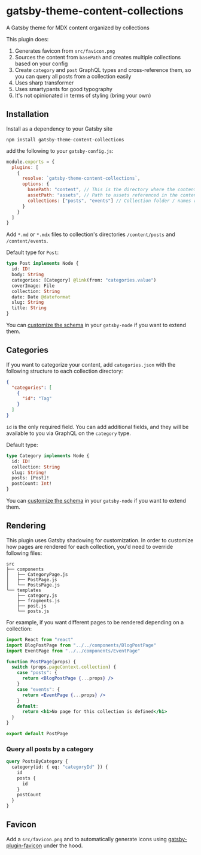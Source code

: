 # gatsby-theme-content-collections

A Gatsby theme for MDX content organized by collections

This plugin does:

1. Generates favicon from `src/favicon.png`
1. Sources the content from `basePath` and creates multiple collections based on your config
1. Create `category` and `post` GraphQL types and cross-reference them, so you can query all posts from a collection easily
1. Uses sharp transformer
1. Uses smartypants for good typography
1. It's not opinionated in terms of styling (bring your own)

## Installation

Install as a dependency to your Gatsby site

```
npm install gatsby-theme-content-collections
```

add the following to your `gatsby-config.js`:

```js
module.exports = {
  plugins: [
    {
      resolve: `gatsby-theme-content-collections`,
      options: {
        basePath: "content", // This is the directory where the content is stored
        assetPath: "assets", // Path to assets referenced in the content relative to basePath
        collections: ["posts", "events"] // Collection folder / names relative to basePath
      }
    }
  ]
}
```

Add `*.md` or `*.mdx` files to collection's directories `/content/posts` and `/content/events`.

Default type for `Post`:

```graphql
type Post implements Node {
  id: ID!
  body: String
  categories: [Category] @link(from: "categories.value")
  coverImage: File
  collection: String
  date: Date @dateformat
  slug: String
  title: String
}
```

You can [customize the schema](https://www.gatsbyjs.com/docs/schema-customization/) in your `gatsby-node` if you want to extend them.

## Categories

If you want to categorize your content, add `categories.json` with the following structure to each collection directory:

```json
{
  "categories": [
    {
      "id": "Tag"
    }
  ]
}
```

`id` is the only required field. You can add additional fields, and they will be available to you via GraphQL on the `category` type.

Default type:

```graphql
type Category implements Node {
  id: ID!
  collection: String
  slug: String!
  posts: [Post]!
  postCount: Int!
}
```

You can [customize the schema](https://www.gatsbyjs.com/docs/schema-customization/) in your `gatsby-node` if you want to extend them.

## Rendering

This plugin uses Gatsby shadowing for customization. In order to customize how pages are rendered for each collection, you'd need to override following files:

```
src
├── components
│   ├── CategoryPage.js
│   ├── PostPage.js
│   └── PostsPage.js
└── templates
    ├── category.js
    ├── fragments.js
    ├── post.js
    └── posts.js
```

For example, if you want different pages to be rendered depending on a collection:

```jsx
import React from "react"
import BlogPostPage from "../../components/BlogPostPage"
import EventPage from "../../components/EventPage"

function PostPage(props) {
  switch (props.pageContext.collection) {
    case "posts": {
      return <BlogPostPage {...props} />
    }
    case "events": {
      return <EventPage {...props} />
    }
    default:
      return <h1>No page for this collection is defined</h1>
  }
}

export default PostPage
```

### Query all posts by a category

```graphql
query PostsByCategory {
  category(id: { eq: "categoryId" }) {
    id
    posts {
      id
    }
    postCount
  }
}
```

## Favicon

Add a `src/favicon.png` and to automatically generate icons using [gatsby-plugin-favicon](https://github.com/Creatiwity/gatsby-plugin-favicon) under the hood.
